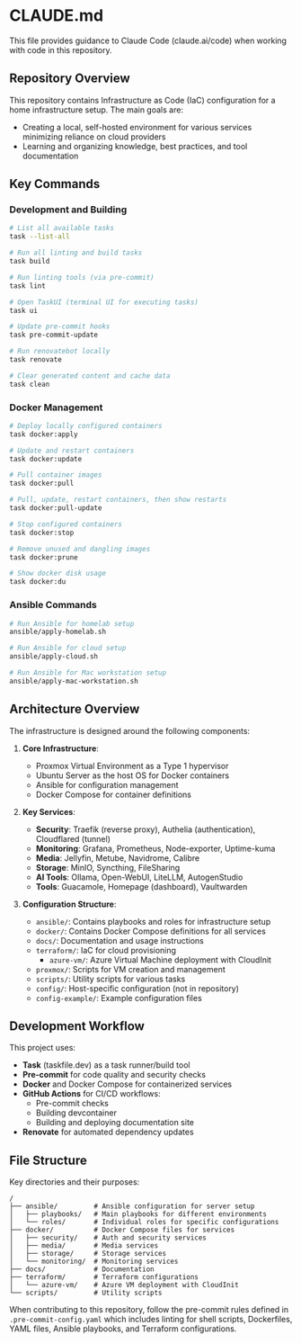 # CLAUDE.md

This file provides guidance to Claude Code (claude.ai/code) when working with code in this repository.

## Repository Overview

This repository contains Infrastructure as Code (IaC) configuration for a home infrastructure setup. The main goals are:
- Creating a local, self-hosted environment for various services minimizing reliance on cloud providers
- Learning and organizing knowledge, best practices, and tool documentation

## Key Commands

### Development and Building

```bash
# List all available tasks
task --list-all

# Run all linting and build tasks
task build

# Run linting tools (via pre-commit)
task lint

# Open TaskUI (terminal UI for executing tasks)
task ui

# Update pre-commit hooks
task pre-commit-update

# Run renovatebot locally
task renovate

# Clear generated content and cache data
task clean
```

### Docker Management

```bash
# Deploy locally configured containers
task docker:apply

# Update and restart containers
task docker:update

# Pull container images
task docker:pull

# Pull, update, restart containers, then show restarts
task docker:pull-update

# Stop configured containers
task docker:stop

# Remove unused and dangling images
task docker:prune

# Show docker disk usage
task docker:du
```

### Ansible Commands

```bash
# Run Ansible for homelab setup
ansible/apply-homelab.sh

# Run Ansible for cloud setup
ansible/apply-cloud.sh

# Run Ansible for Mac workstation setup
ansible/apply-mac-workstation.sh
```

## Architecture Overview

The infrastructure is designed around the following components:

1. **Core Infrastructure**:
   - Proxmox Virtual Environment as a Type 1 hypervisor
   - Ubuntu Server as the host OS for Docker containers
   - Ansible for configuration management
   - Docker Compose for container definitions

2. **Key Services**:
   - **Security**: Traefik (reverse proxy), Authelia (authentication), Cloudflared (tunnel)
   - **Monitoring**: Grafana, Prometheus, Node-exporter, Uptime-kuma
   - **Media**: Jellyfin, Metube, Navidrome, Calibre
   - **Storage**: MinIO, Syncthing, FileSharing
   - **AI Tools**: Ollama, Open-WebUI, LiteLLM, AutogenStudio
   - **Tools**: Guacamole, Homepage (dashboard), Vaultwarden

3. **Configuration Structure**:
   - `ansible/`: Contains playbooks and roles for infrastructure setup
   - `docker/`: Contains Docker Compose definitions for all services
   - `docs/`: Documentation and usage instructions
   - `terraform/`: IaC for cloud provisioning
     - `azure-vm/`: Azure Virtual Machine deployment with CloudInit
   - `proxmox/`: Scripts for VM creation and management
   - `scripts/`: Utility scripts for various tasks
   - `config/`: Host-specific configuration (not in repository)
   - `config-example/`: Example configuration files

## Development Workflow

This project uses:
- **Task** (taskfile.dev) as a task runner/build tool
- **Pre-commit** for code quality and security checks
- **Docker** and Docker Compose for containerized services
- **GitHub Actions** for CI/CD workflows:
  - Pre-commit checks
  - Building devcontainer
  - Building and deploying documentation site
- **Renovate** for automated dependency updates

## File Structure

Key directories and their purposes:

```
/
├── ansible/         # Ansible configuration for server setup
│   ├── playbooks/   # Main playbooks for different environments
│   └── roles/       # Individual roles for specific configurations
├── docker/          # Docker Compose files for services
│   ├── security/    # Auth and security services
│   ├── media/       # Media services
│   ├── storage/     # Storage services
│   └── monitoring/  # Monitoring services
├── docs/            # Documentation
├── terraform/       # Terraform configurations
│   └── azure-vm/    # Azure VM deployment with CloudInit
└── scripts/         # Utility scripts
```

When contributing to this repository, follow the pre-commit rules defined in `.pre-commit-config.yaml` which includes linting for shell scripts, Dockerfiles, YAML files, Ansible playbooks, and Terraform configurations.
